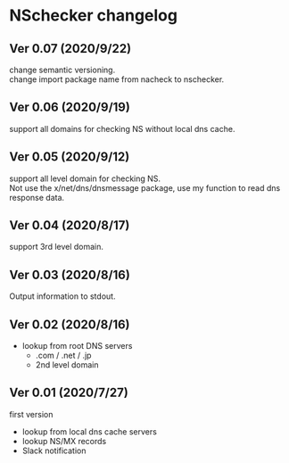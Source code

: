 # NSchecker changelog

## Ver 0.07 (2020/9/22)
change semantic versioning.  
change import package name from nacheck to nschecker.

## Ver 0.06 (2020/9/19)
support all domains for checking NS without local dns cache.  

## Ver 0.05 (2020/9/12)
support all level domain for checking NS.  
Not use the x/net/dns/dnsmessage package, use my function to read dns response data.

## Ver 0.04 (2020/8/17)
support 3rd level domain.

## Ver 0.03 (2020/8/16)
Output information to stdout.

## Ver 0.02 (2020/8/16)
- lookup from root DNS servers
  - .com / .net / .jp 
  - 2nd level domain
   

## Ver 0.01 (2020/7/27)
first version
- lookup from local dns cache servers
- lookup NS/MX records
- Slack notification

